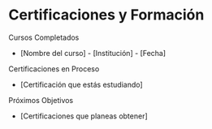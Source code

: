 # Certificaciones y Formación

Cursos Completados
- [Nombre del curso] - [Institución] - [Fecha]

Certificaciones en Proceso
- [Certificación que estás estudiando]

Próximos Objetivos
- [Certificaciones que planeas obtener]
